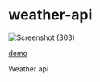 # weather-api


![Screenshot (303)](https://github.com/akbarmkalani/weather-api/assets/121675616/3a570a49-7077-4979-9892-ba501c955cb2)

[demo](https://akbarmkalani.github.io/weather-api/)

 Weather api 
